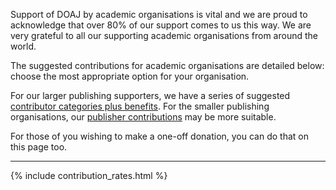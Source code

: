 Support of DOAJ by academic organisations is vital and we are proud to acknowledge that over 80% of our support comes to us this way. We are very grateful to all our supporting academic organisations from around the world.

The suggested contributions for academic organisations are detailed below: choose the most appropriate option for your organisation. 

For our larger publishing supporters, we have a series of suggested [contributor categories plus benefits](/support/sponsors/). For the smaller publishing organisations, our [publisher contributions](/support/publisher-supporters/) may be more suitable.

For those of you wishing to make a one-off donation, you can do that on this page too.

---

{% include contribution_rates.html %}
